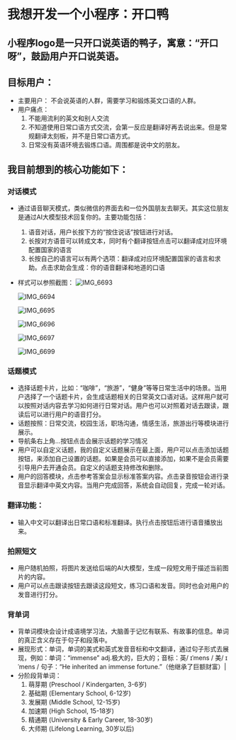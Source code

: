 # 我想开发一个小程序：开口鸭

## 小程序logo是一只开口说英语的鸭子，寓意：“开口呀”，鼓励用户开口说英语。

## 目标用户：

- 主要用户： 不会说英语的人群，需要学习和锻炼英文口语的人群。
- 用户痛点：
  1.  不能用流利的英文和别人交流
  2.  不知道使用日常口语方式交流，会第一反应是翻译好再去说出来。但是常规翻译太刻板，并不是日常口语方式。
  3.  日常没有英语环境去锻炼口语。周围都是说中文的朋友。

## 我目前想到的核心功能如下：

### 对话模式

- 通过语音聊天模式，类似微信的界面去和一位外国朋友去聊天。其实这位朋友是通过AI大模型技术回复你的。主要功能包括：
  1. 语音对话，用户长按下方的“按住说话”按钮进行对话。
  2. 长按对方语音可以转成文本，同时有个翻译按钮点击可以翻译成对应环境配置国家的语言
  3. 长按自己的语言可以有两个选项：翻译成对应环境配置国家的语言和求助。点击求助会生成：你的语音翻译和地道的口语

- 样式可以参照截图：
  ![IMG_6693](/Users/louis/Documents/cursor/open-duck/prd/IMG_6693.PNG)

  ![IMG_6694](/Users/louis/Documents/cursor/open-duck/prd/IMG_6694.PNG)

  ![IMG_6695](/Users/louis/Documents/cursor/open-duck/prd/IMG_6695.PNG)

  ![IMG_6696](/Users/louis/Documents/cursor/open-duck/prd/IMG_6696.PNG)

  ![IMG_6697](/Users/louis/Documents/cursor/open-duck/prd/IMG_6697.PNG)

  ![IMG_6699](/Users/louis/Documents/cursor/open-duck/prd/IMG_6699.PNG)

### 话题模式

- 选择话题卡片，比如：“咖啡”，“旅游”，“健身”等等日常生活中的场景。当用户选择了一个话题卡片，会生成话题相关的日常英文口语对话。这样用户就可以按照对话内容去学习如何进行日常对话。用户也可以对照着对话去跟读，跟读后可以进行用户的语音打分。
- 话题按照：日常交流，校园生活，职场沟通，情感生活，旅游出行等模块进行展示。
- 导航条右上角...按钮点击会展示话题的学习情况
- 用户可以自定义话题，我的自定义话题展示在最上面，用户可以点击添加话题按钮，来添加自己设置的话题。如果是会员可以直接添加，如果不是会员需要引导用户去开通会员。自定义的话题支持修改和删除。
- 用户的回答模块，点击参考答案会显示标准答案内容。点击录音按钮会进行录音显示翻译中英文内容。当用户完成回答，系统会自动回复，完成一轮对话。

### 翻译功能：

- 输入中文可以翻译出日常口语和标准翻译。执行点击按钮后进行语音播放出来。

### 拍照短文

- 用户随机拍照，将图片发送给后端的AI大模型，生成一段短文用于描述当前图片的内容。
- 用户可以点击跟读按钮去跟读这段短文，练习口语和发音。同时也会对用户的发音进行打分。

### 背单词

- 背单词模块会设计成语境学习法，大脑善于记忆有联系、有故事的信息。单词的真正含义存在于句子和段落中。
- 展现形式：单词，单词的美式和英式发音音标和中文翻译，通过句子形式去展现，例如：单词：“immense” adj.极大的，巨大的；音标：英/ ɪˈmens / 美/ ɪˈmens /
  句子：“He inherited an immense fortune.”（他继承了巨额财富）|
- 分阶段背单词：
  1. 萌芽期 (Preschool / Kindergarten, 3-6岁)
  2. 基础期 (Elementary School, 6-12岁)
  3. 发展期 (Middle School, 12-15岁)
  4. 加速期 (High School, 15-18岁)
  5. 精通期 (University & Early Career, 18-30岁)
  6. 大师期 (Lifelong Learning, 30岁以后)
